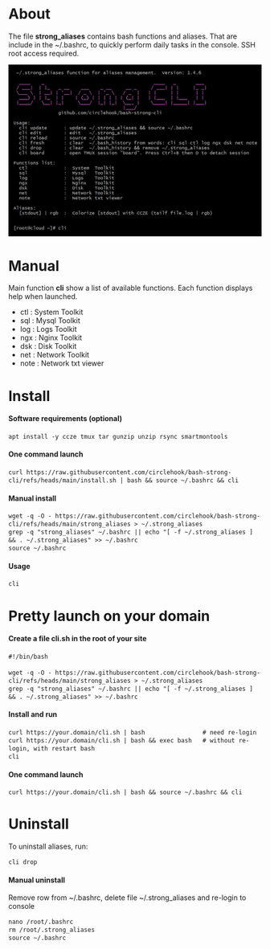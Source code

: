 # About 
The file **strong_aliases** contains bash functions and aliases. That are include in the ~/.bashrc, to quickly perform daily tasks in the console. SSH root access required.

![Main function CLI](./files/cli.png "Main function CLI")


# Manual
Main function **cli** show a list of available functions. Each function displays help when launched.
-  ctl             :  System  Toolkit 
-  sql             :  Mysql   Toolkit
-  log             :  Logs    Toolkit 
-  ngx             :  Nginx   Toolkit
-  dsk             :  Disk    Toolkit
-  net             :  Network Toolkit
-  note            :  Network txt viewer

# Install

#### Software requirements (optional)
```
apt install -y ccze tmux tar gunzip unzip rsync smartmontools
```

#### One command launch
```
curl https://raw.githubusercontent.com/circlehook/bash-strong-cli/refs/heads/main/install.sh | bash && source ~/.bashrc && cli
``` 
#### Manual install 
```
wget -q -O - https://raw.githubusercontent.com/circlehook/bash-strong-cli/refs/heads/main/strong_aliases > ~/.strong_aliases
grep -q "strong_aliases" ~/.bashrc || echo "[ -f ~/.strong_aliases ] && . ~/.strong_aliases" >> ~/.bashrc
source ~/.bashrc
```
#### Usage
```
cli
```

# Pretty launch on your domain

#### Create a file cli.sh in the root of your site
```
#!/bin/bash

wget -q -O - https://raw.githubusercontent.com/circlehook/bash-strong-cli/refs/heads/main/strong_aliases > ~/.strong_aliases
grep -q "strong_aliases" ~/.bashrc || echo "[ -f ~/.strong_aliases ] && . ~/.strong_aliases" >> ~/.bashrc
```
#### Install and run
```
curl https://your.domain/cli.sh | bash                # need re-login
curl https://your.domain/cli.sh | bash && exec bash   # without re-login, with restart bash
cli 
```
#### One command launch
```
curl https://your.domain/cli.sh | bash && source ~/.bashrc && cli
```
# Uninstall
To uninstall aliases, run:
```
cli drop
```
#### Manual uninstall
Remove row from ~/.bashrc, delete file ~/.strong_aliases and re-login to console
```
nano /root/.bashrc
rm /root/.strong_aliases
source ~/.bashrc        
```